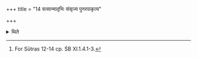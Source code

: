 +++
title = "14 वत्सान्मातृभिः संसृज्य पुनरपाकृत्य"

+++

<details><summary>थिते</summary>

14. Having let the calves be associated with their mothers, having again separated (them) one should keep the curds made out of milk obtained on the preceding day for the sake of curdling the oblation-material.[^1]  


[^1]: For Sūtras 12-14 cp. ŚB XI.1.4.1-3.
</details>
